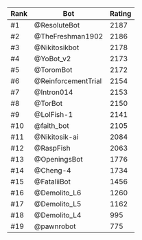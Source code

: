 Rank|Bot|Rating
---|---|---
#1|@ResoluteBot|2187
#2|@TheFreshman1902|2186
#3|@Nikitosikbot|2178
#4|@YoBot_v2|2173
#5|@ToromBot|2172
#6|@ReinforcementTrial|2154
#7|@Intron014|2153
#8|@TorBot|2150
#9|@LolFish-1|2141
#10|@faith_bot|2105
#11|@Nikitosik-ai|2084
#12|@RaspFish|2063
#13|@OpeningsBot|1776
#14|@Cheng-4|1734
#15|@FataliiBot|1456
#16|@Demolito_L6|1260
#17|@Demolito_L5|1162
#18|@Demolito_L4|995
#19|@pawnrobot|775

